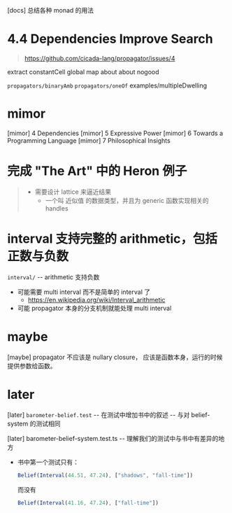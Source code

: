 [docs] 总结各种 monad 的用法

# 4.4 Dependencies Improve Search

> https://github.com/cicada-lang/propagator/issues/4

extract constantCell
global map about about nogood

`propagators/binaryAmb`
`propagators/oneOf`
examples/multipleDwelling

# mimor

[mimor] 4 Dependencies
[mimor] 5 Expressive Power
[mimor] 6 Towards a Programming Language
[mimor] 7 Philosophical Insights

# 完成 "The Art" 中的 Heron 例子

> - 需要设计 lattice 来逼近结果
>   - 一个叫 近似值 的数据类型，并且为 generic 函数实现相关的 handles

# interval 支持完整的 arithmetic，包括正数与负数

`interval/` -- arithmetic 支持负数

- 可能需要 multi interval 而不是简单的 interval 了
  - https://en.wikipedia.org/wiki/Interval_arithmetic
- 可能 propagator 本身的分支机制就能处理 multi interval

# maybe

[maybe] propagator 不应该是 nullary closure，
应该是函数本身，运行的时候提供参数给函数。

# later

[later] `barometer-belief.test` -- 在测试中增加书中的叙述 -- 与对 belief-system 的测试相同

[later] barometer-belief-system.test.ts -- 理解我们的测试中与书中有差异的地方

- 书中第一个测试只有：

  ```typescript
  Belief(Interval(44.51, 47.24), ["shadows", "fall-time"])
  ```

  而没有

  ```typescript
  Belief(Interval(41.16, 47.24), ["fall-time"])
  ```
